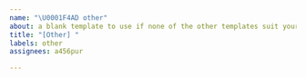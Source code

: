 ```yaml
---
name: "\U0001F4AD other"
about: a blank template to use if none of the other templates suit your needs
title: "[Other] "
labels: other
assignees: a456pur

---
```


